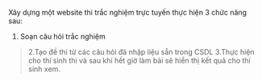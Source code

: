 Xây dựng một website thi trắc nghiệm trực tuyến thực hiện 3 chức năng sau:

  1. Soạn câu hỏi trắc nghiệm
> 2.Tạo đề thi từ các câu hỏi đã nhập liệu sẵn trong CSDL
> 3.Thực hiện cho thí sinh thi và sau khi hết giờ làm bài sẽ hiển thị kết quả cho thí sinh xem.